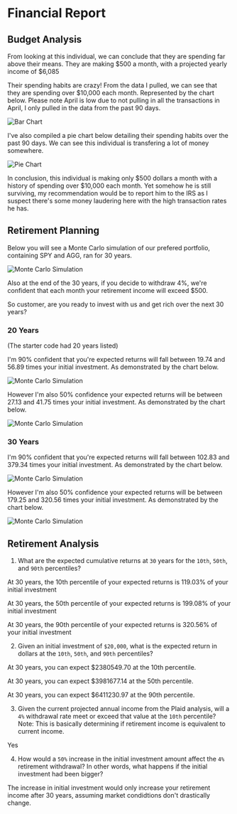 # Financial Report

## **Budget Analysis**

From looking at this individual, we can conclude that they are spending far above their means. They are making $500 a month, with a projected yearly income of $6,085

Their spending habits are crazy! From the data I pulled, we can see that they are spending over $10,000 each month. Represented by the chart below. Please note April is low due to not pulling in all the transactions in April, I only pulled in the data from the past 90 days.

![Bar Chart](../Assignment/Resources/spending_monthly.png)

 I've also compiled a pie chart below detailing their spending habits over the past 90 days. We can see this individual is transfering a lot of money somewhere.

 ![Pie Chart](../Assignment/Resources/spending_categories.png)

 In conclusion, this individual is making only $500 dollars a month with a history of spending over $10,000 each month. Yet somehow he is still surviving, my recommendation would be to report him to the IRS as I suspect there's some money laudering here with the high transaction rates he has.

## **Retirement Planning**

Below you will see a Monte Carlo simulation of our prefered portfolio, containing SPY and AGG, ran for 30 years. 

![Monte Carlo Simulation](../Assignment/Resources/monte_carlo_simulation.png)

Also at the end of the 30 years, if you decide to withdraw 4%, we're confident that each month your retirement income will exceed $500.

So customer, are you ready to invest with us and get rich over the next 30 years?

### **20 Years**
(The starter code had 20 years listed)

I'm 90% confident that you're expected returns will fall between 19.74 and 56.89 times your initial investment. As demonstrated by the chart below.  

![Monte Carlo Simulation](../Assignment/Resources/ninety_percentile.png)

However I'm also 50% confidence your expected returns will be between 27.13 and 41.75 times your initial investment. As demonstrated by the chart below.

![Monte Carlo Simulation](../Assignment/Resources/fifty_percentile.png)

### **30 Years**

I'm 90% confident that you're expected returns will fall between 102.83 and 379.34 times your initial investment. As demonstrated by the chart below.  

![Monte Carlo Simulation](../Assignment/Resources/30years_90.png)

However I'm also 50% confidence your expected returns will be between 179.25 and 320.56 times your initial investment. As demonstrated by the chart below.

![Monte Carlo Simulation](../Assignment/Resources/30_50.png)


## **Retirement Analysis**


1. What are the expected cumulative returns at `30` years for the `10th`, `50th`, and `90th` percentiles?

At 30 years, the 10th percentile of your expected returns is 119.03% of your initial investment


At 30 years, the 50th percentile of your expected returns is 199.08% of your initial investment


At 30 years, the 90th percentile of your expected returns is 320.56% of your initial investment
    

2. Given an initial investment of `$20,000`, what is the expected return in dollars at the `10th`, `50th`, and `90th` percentiles?

At 30 years, you can expect $2380549.70 at the 10th percentile.


At 30 years, you can expect $3981677.14 at the 50th percentile.


At 30 years, you can expect $6411230.97 at the 90th percentile.
    

3. Given the current projected annual income from the Plaid analysis, will a `4%` withdrawal rate meet or exceed that value at the `10th` percentile? Note: This is basically determining if retirement income is equivalent to current income.

Yes    

4. How would a `50%` increase in the initial investment amount affect the `4%` retirement withdrawal? In other words, what happens if the initial investment had been bigger?

The increase in initial investment would only increase your retirement income after 30 years, assuming market condidtions don't drastically change. 
    
